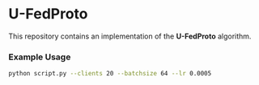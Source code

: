 # U-FedProto

This repository contains an implementation of the **U-FedProto** algorithm.



### Example Usage
```bash
python script.py --clients 20 --batchsize 64 --lr 0.0005
